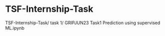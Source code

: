 # TSF-Internship-Task
TSF-Internship-Task/ task 1/ GRIPJUN23 Task1 Prediction using supervised ML.ipynb
